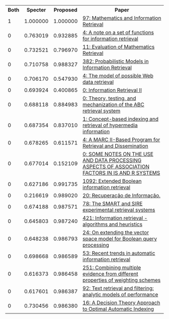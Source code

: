 <html><table><tr>
<th>Both</th>
<th>Specter</th>
<th>Proposed</th>
<th>Paper</th>
</tr>
<tr>
<td>1</td>
<td>1.000000</td>
<td>1.000000</td>
<td><a href="https://www.semanticscholar.org/paper/a89a9c4cdde58557754c004ab1296ddb12a9c157">97: Mathematics and Information Retrieval</a></td>
</tr>
<tr>
<td>0</td>
<td>0.763019</td>
<td>0.932885</td>
<td><a href="https://www.semanticscholar.org/paper/421b615669c7687eab913e826c2b8b8612c817af">4: A note on a set of functions for information retrieval</a></td>
</tr>
<tr>
<td>0</td>
<td>0.732521</td>
<td>0.796970</td>
<td><a href="https://www.semanticscholar.org/paper/5aa5af3479005615277f5a7a3985e73bcbb19af0">11: Evaluation of Mathematics Retrieval</a></td>
</tr>
<tr>
<td>0</td>
<td>0.710758</td>
<td>0.988327</td>
<td><a href="https://www.semanticscholar.org/paper/10acde6ae4c45c3337469580e8188db0080b58ad">382: Probabilistic Models in Information Retrieval</a></td>
</tr>
<tr>
<td>0</td>
<td>0.706170</td>
<td>0.547930</td>
<td><a href="https://www.semanticscholar.org/paper/c693e4377cd4ea50674c6d07b2a0fb4a32f14c44">4: The model of possible Web data retrieval</a></td>
</tr>
<tr>
<td>0</td>
<td>0.693924</td>
<td>0.400865</td>
<td><a href="https://www.semanticscholar.org/paper/46d7948690d5ca884a8da576875027014205c510">0: Information Retrieval II</a></td>
</tr>
<tr>
<td>0</td>
<td>0.688118</td>
<td>0.884983</td>
<td><a href="https://www.semanticscholar.org/paper/39f4306746e907858b968c97704c072a9739305d">0: Theory, testing, and mechanization of the ABC retrieval system</a></td>
</tr>
<tr>
<td>0</td>
<td>0.687354</td>
<td>0.837010</td>
<td><a href="https://www.semanticscholar.org/paper/a394ad37bf5ce5ff3e983004d6c56f7498c3db13">1: Concept-based indexing and retrieval of hypermedia information</a></td>
</tr>
<tr>
<td>0</td>
<td>0.678265</td>
<td>0.611571</td>
<td><a href="https://www.semanticscholar.org/paper/8d64bf79cbcb9445eae385d1d11b02b48d4080f2">4: A MARC II-Based Program for Retrieval and Dissemination</a></td>
</tr>
<tr>
<td>0</td>
<td>0.677014</td>
<td>0.152109</td>
<td><a href="https://www.semanticscholar.org/paper/fb2db9fb4b4e78a8af6a4f33ceb1dc56832744ca">0: SOME NOTES ON THE USE AND DATA PROCESSING ASPECTS OF ASSOCIATION FACTORS IN IS AND R SYSTEMS</a></td>
</tr>
<tr>
<td>0</td>
<td>0.627186</td>
<td>0.991735</td>
<td><a href="https://www.semanticscholar.org/paper/8b7cbdd9e7fca94e686d726442d94635378ae04f">1092: Extended Boolean information retrieval</a></td>
</tr>
<tr>
<td>0</td>
<td>0.216619</td>
<td>0.989020</td>
<td><a href="https://www.semanticscholar.org/paper/119602f6719fc995468096801f6434aef7a78cff">20: Recuperação de Informação.</a></td>
</tr>
<tr>
<td>0</td>
<td>0.674188</td>
<td>0.987571</td>
<td><a href="https://www.semanticscholar.org/paper/3240544f27126938d189b3d2b98e4fda088acb19">78: The SMART and SIRE experimental retrieval systems</a></td>
</tr>
<tr>
<td>0</td>
<td>0.645803</td>
<td>0.987240</td>
<td><a href="https://www.semanticscholar.org/paper/34306886f231d629c0b72d4c52ab0e9b1515b42f">421: Information retrieval - algorithms and heuristics</a></td>
</tr>
<tr>
<td>0</td>
<td>0.648238</td>
<td>0.986793</td>
<td><a href="https://www.semanticscholar.org/paper/e15049dca57ff568a5096aabc1a6d9d345e0b063">24: On extending the vector space model for Boolean query processing</a></td>
</tr>
<tr>
<td>0</td>
<td>0.698668</td>
<td>0.986589</td>
<td><a href="https://www.semanticscholar.org/paper/2d710a68ef648b44c54f3987fe820e1c367e6c6b">53: Recent trends in automatic information retrieval</a></td>
</tr>
<tr>
<td>0</td>
<td>0.616373</td>
<td>0.986458</td>
<td><a href="https://www.semanticscholar.org/paper/ae2eaefdb99b007f6d05aabdffa963f459d7e02b">251: Combining multiple evidence from different properties of weighting schemes</a></td>
</tr>
<tr>
<td>0</td>
<td>0.617601</td>
<td>0.986387</td>
<td><a href="https://www.semanticscholar.org/paper/0e2d26ff37d117ee0c936b6945055452a10c3c94">92: Text retrieval and filtering: analytic models of performance</a></td>
</tr>
<tr>
<td>0</td>
<td>0.730456</td>
<td>0.986380</td>
<td><a href="https://www.semanticscholar.org/paper/e67a0031c22e0d9bde96008f2590b0bd2bd3c6a2">16: A Decision Theory Approach to Optimal Automatic Indexing</a></td>
</tr>
</table></html>
